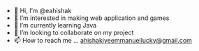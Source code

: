 - 👋 Hi, I’m @eahishak
- 👀 I’m interested in making web application and games
- 🌱 I’m currently learning Java
- 💞️ I’m looking to collaborate on my project
- 📫 How to reach me ... ahishakiyeemmanuellucky@gmail.com

<!---
eahishak/eahishak is a ✨ special ✨ repository because its `README.md` (this file) appears on your GitHub profile.
You can click the Preview link to take a look at your changes.
--->
